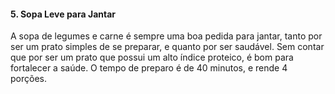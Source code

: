 #### 5. Sopa Leve para Jantar

A sopa de legumes e carne é sempre uma boa pedida para jantar, tanto por ser um prato simples de se preparar, e quanto por ser saudável. Sem contar que por ser um prato que possui um alto índice proteico, é bom para fortalecer a saúde. O tempo de preparo é de 40 minutos, e rende 4 porções.